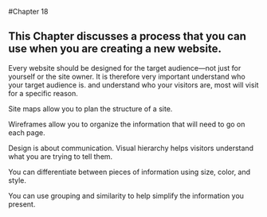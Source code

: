 #Chapter 18 
## This Chapter  discusses a process that you can use when you are creating a new website.



Every website should be designed for the target audience—not just for yourself or the site owner. It is therefore very important
understand who your target audience is. and understand who your visitors are,  most will visit for a specific reason.

Site maps allow you to plan the structure of a site.

 Wireframes allow you to organize the information that
will need to go on each page.

 Design is about communication. Visual hierarchy helps
visitors understand what you are trying to tell them.

 You can differentiate between pieces of information
using size, color, and style.

 You can use grouping and similarity to help simplify
the information you present.
